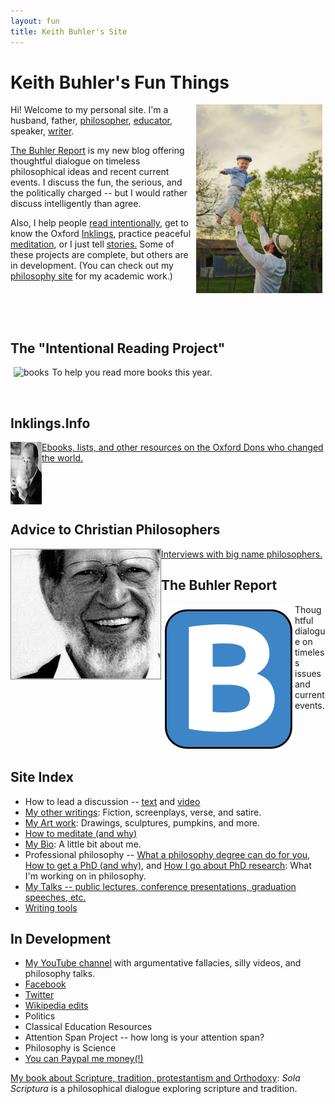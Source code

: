 ```yaml
---
layout: fun
title: Keith Buhler's Site
---
```


# Keith Buhler's Fun Things

<img src="/img/midair.jpg" alt="Mid-air" hspace="5" align="right" width="40%">


Hi! Welcome to my personal site. I'm a husband, father, [philosopher](/), [educator](/teaching), speaker, [writer](http://www.amazon.com/Sola-Scriptura-Dialogue-Keith-Buhler-ebook/dp/B009N27L12/ref=sr_1_9?ie=UTF8&qid=1401301911&sr=8-9&keywords=sola+scriptura).  

[The Buhler Report](/blog) is my new blog offering thoughtful dialogue on timeless philosophical ideas and recent current events.  I discuss the fun, the serious, and the politically charged -- but I would rather discuss intelligently than agree. 

Also, I help people [read intentionally](http://www.readingintentionally.com), get to know the Oxford [Inklings](http://www.inklings.info/), practice peaceful [meditation](/meditation), or I just tell [stories.](/writings) Some of these projects are complete, but others are in development. (You can check out my [philosophy site](/) for my academic work.)

<br>
<br>
<br>


## The "Intentional Reading Project"

<a target="_blank" href="http://www.readingintentionally.com">
<img src="/img/books.ico" alt="books" hspace="5" align="left">
</a> 

To help you read more books this year.

<br>


## Inklings.Info
<a target="_blank" href="http://www.inklings.info">
<img src="/img/lewis.jpg" align="left" width="50px" height="100px">
</a>

[Ebooks, lists, and other resources on the Oxford Dons who changed the world.](http://www.inklings.info)

<br>

<br>

<br>

## Advice to Christian Philosophers
<a target="_blank" href="http://www.advicetochristianphilosophers.com">
<img src="/img/plantinga.jpg" align="left">
</a>

[Interviews with big name philosophers.]((http://www.advicetochristianphilosophers.com) )


## The Buhler Report 
<a target="_blank" href="http://www.keithbuhler.com/blog">
<img src="/favicon.ico" align="left">
</a>

Thoughtful dialogue on timeless issues and current events.


<br>
<br>
<br>



## Site Index

* How to lead a discussion -- [text](http://www.wikihow.com/Lead-a-Discussion) and [video](https://www.youtube.com/watch?v=yU9_t1sS6ws)
* [My other writings](/writings): Fiction, screenplays, verse, and satire. 
* [My Art work](/art): Drawings, sculptures, pumpkins, and more.
* [How to meditate (and why)](/meditation)
* [My Bio](/bio): A little bit about me.
* Professional philosophy -- [What a philosophy degree can do for you](/philosophy-major), [How to get a PhD (and why)](/phd-how-to), and [How I go about PhD research](/phd): What I'm working on in philosophy. 
* [My Talks -- public lectures, conference presentations, graduation speeches, etc. ](/speaking)
* [Writing tools](/writing-tools)



## In Development ##
* [My YouTube channel](https://www.youtube.com/channel/UCDxfeT2v6-kFM12T7zD-K9Q) with argumentative fallacies, silly videos, and philosophy talks.
* [Facebook](http://www.facebook.com/kedbuhler/)
* [Twitter](https://twitter.com/Keith_Buhler) 
* [Wikipedia edits](http://en.wikipedia.org/wiki/User:CircularReason)
* Politics
* Classical Education Resources
* Attention Span Project -- how long is your attention span?
* Philosophy is Science 
* [You can Paypal me money(!)](https://www.paypal.me/keithbuhler)







[My book about Scripture, tradition, protestantism and Orthodoxy](http://www.amazon.com/Sola-Scriptura-Dialogue-Keith-Buhler-ebook/dp/B009N27L12/ref=sr_1_9?ie=UTF8&qid=1401301911&sr=8-9&keywords=sola+scriptura): *Sola Scriptura* is a philosophical dialogue exploring scripture and tradition.
